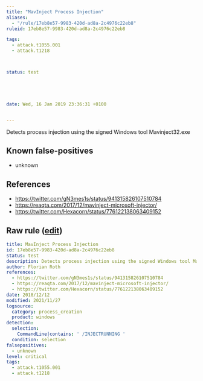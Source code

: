 ```yaml
---
title: "MavInject Process Injection"
aliases:
  - "/rule/17eb8e57-9983-420d-ad8a-2c4976c22eb8"
ruleid: 17eb8e57-9983-420d-ad8a-2c4976c22eb8

tags:
  - attack.t1055.001
  - attack.t1218



status: test





date: Wed, 16 Jan 2019 23:36:31 +0100


---
```


Detects process injection using the signed Windows tool Mavinject32.exe

<!--more-->


## Known false-positives

* unknown



## References

* https://twitter.com/gN3mes1s/status/941315826107510784
* https://reaqta.com/2017/12/mavinject-microsoft-injector/
* https://twitter.com/Hexacorn/status/776122138063409152


## Raw rule ([edit](https://github.com/SigmaHQ/sigma/edit/master/rules/windows/process_creation/proc_creation_win_mavinject_proc_inj.yml))
```yaml
title: MavInject Process Injection
id: 17eb8e57-9983-420d-ad8a-2c4976c22eb8
status: test
description: Detects process injection using the signed Windows tool Mavinject32.exe
author: Florian Roth
references:
  - https://twitter.com/gN3mes1s/status/941315826107510784
  - https://reaqta.com/2017/12/mavinject-microsoft-injector/
  - https://twitter.com/Hexacorn/status/776122138063409152
date: 2018/12/12
modified: 2021/11/27
logsource:
  category: process_creation
  product: windows
detection:
  selection:
    CommandLine|contains: ' /INJECTRUNNING '
  condition: selection
falsepositives:
  - unknown
level: critical
tags:
  - attack.t1055.001
  - attack.t1218

```
